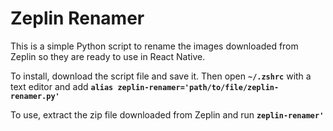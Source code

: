 # Zeplin Renamer

This is a simple Python script to rename the images downloaded from Zeplin so they are ready to use in React Native.

To install, download the script file and save it. Then open **`~/.zshrc`** with a text editor and add **`alias zeplin-renamer='path/to/file/zeplin-renamer.py'`**

To use, extract the zip file downloaded from Zeplin and run **`zeplin-renamer'`**